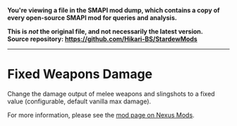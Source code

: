 **You're viewing a file in the SMAPI mod dump, which contains a copy of every open-source SMAPI mod
for queries and analysis.**

**This is _not_ the original file, and not necessarily the latest version.**  
**Source repository: https://github.com/Hikari-BS/StardewMods**

----

# Fixed Weapons Damage

Change the damage output of melee weapons and slingshots to a fixed value (configurable, default vanilla max damage).

For more information, please see the [mod page on Nexus Mods](https://www.nexusmods.com/stardewvalley/mods/19896).